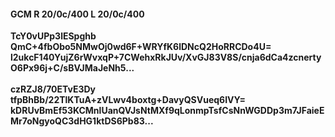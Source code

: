 #### GCM R 20/0c/400 L 20/0c/400
**TcY0vUPp3lESpghb**<br/>**QmC+4fbObo5NMwOj0wd6F+WRYfK6lDNcQ2HoRRCDo4U=**<br/>**l2ukcF140YujZ6rWvxqP+7CWehxRkJUv/XvGJ83V8S/cnja6dCa4zcnertyO6Px96j+C/sBVJMaJeNh5...**<br/><br/>
**czRZJ8/70ETvE3Dy**<br/>**tfpBhBb/22TlKTuA+zVLwv4boxtg+DavyQSVueq6IVY=**<br/>**kDRUvBmEf53KCMnlUanQVJsNtMXf9qLonmpTsfCsNnWGDDp3m7JFaieEMr7oNgyoQC3dHG1ktDS6Pb83...**